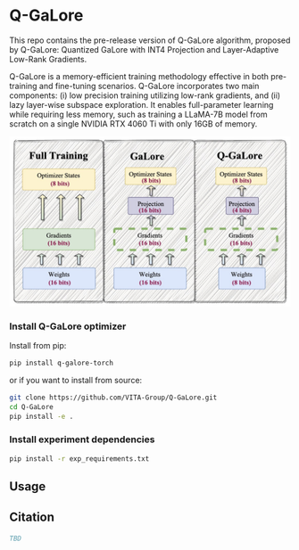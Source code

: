 # Q-GaLore

This repo contains the pre-release version of Q-GaLore algorithm, proposed by Q-GaLore: Quantized GaLore with INT4 Projection and Layer-Adaptive Low-Rank Gradients. 

Q-GaLore is a memory-efficient training methodology effective in both pre-training and fine-tuning scenarios. Q-GaLore incorporates two main components: (i) low precision training utilizing low-rank gradients, and (ii) lazy layer-wise subspace exploration. It enables full-parameter learning while requiring less memory, such as training a LLaMA-7B model from scratch on a single NVIDIA RTX 4060 Ti with only 16GB of memory.

<div align="center">
  <img src="imgs/q-galore.jpg" alt="Image 2" style="width: 550px; margin: 0 auto;">
</div>

### Install Q-GaLore optimizer

Install from pip:

```bash
pip install q-galore-torch
```

or if you want to install from source:

```bash
git clone https://github.com/VITA-Group/Q-GaLore.git
cd Q-GaLore
pip install -e .
```

### Install experiment dependencies

```bash
pip install -r exp_requirements.txt
```

## Usage

## Citation

```bibtex
TBD
```
